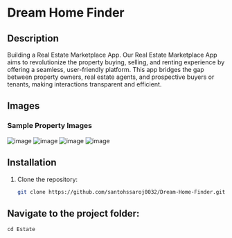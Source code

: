 # Dream Home Finder  

## Description  
Building a Real Estate Marketplace App. Our Real Estate Marketplace App aims to revolutionize the property buying, selling, and renting experience by offering a seamless, user-friendly platform. This app bridges the gap between property owners, real estate agents, and prospective buyers or tenants, making interactions transparent and efficient.  

## Images  
### Sample Property Images  
![image](https://github.com/user-attachments/assets/f86c0e3f-e993-47fc-9af3-dc800db619b4)
![image](https://github.com/user-attachments/assets/2febfb95-7770-4274-a0f8-f84a1bf2235b)
![image](https://github.com/user-attachments/assets/712ebd07-c902-4228-bf7a-04bb62537845)
![image](https://github.com/user-attachments/assets/58a2cee8-741d-4905-a189-9f127989a5e6)

## Installation  
1. Clone the repository:  
   ```bash
   git clone https://github.com/santohssaroj0032/Dream-Home-Finder.git

## Navigate to the project folder:
    cd Estate

